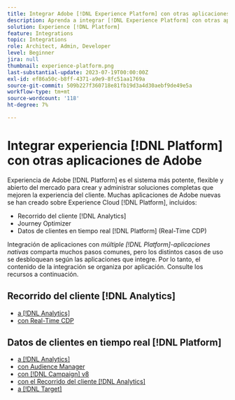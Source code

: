 ```yaml
---
title: Integrar Adobe [!DNL Experience Platform] con otras aplicaciones de Adobe
description: Aprenda a integrar [!DNL Experience Platform] con otras aplicaciones de Adobe.
solution: Experience [!DNL Platform]
feature: Integrations
topic: Integrations
role: Architect, Admin, Developer
level: Beginner
jira: null
thumbnail: experience-platform.png
last-substantial-update: 2023-07-19T00:00:00Z
exl-id: ef86a50c-b8ff-4371-a9e9-8fc51aa1769a
source-git-commit: 509b227f360718e81fb19d3a4d30aebf9de49e5a
workflow-type: tm+mt
source-wordcount: '118'
ht-degree: 7%

---
```


# Integrar experiencia [!DNL Platform] con otras aplicaciones de Adobe

Experiencia de Adobe [!DNL Platform] es el sistema más potente, flexible y abierto del mercado para crear y administrar soluciones completas que mejoren la experiencia del cliente. Muchas aplicaciones de Adobe nuevas se han creado sobre Experience Cloud [!DNL Platform], incluidos:

* Recorrido del cliente [!DNL Analytics]
* Journey Optimizer
* Datos de clientes en tiempo real [!DNL Platform] (Real-Time CDP)

Integración de aplicaciones con _múltiple [!DNL Platform]-aplicaciones nativas_ comparta muchos pasos comunes, pero los distintos casos de uso se desbloquean según las aplicaciones que integre. Por lo tanto, el contenido de la integración se organiza por aplicación. Consulte los recursos a continuación.


## Recorrido del cliente [!DNL Analytics]

* [a [!DNL Analytics]](../cja/customer-journey-analytics-analytics.md)
* [con Real-Time CDP](../cja/cja-rtcdp.md)

## Datos de clientes en tiempo real [!DNL Platform]

* [a [!DNL Analytics]](../rtcdp/rtcdp-analytics.md)
* [con Audience Manager](../rtcdp/rtcdp-aam.md)
* [con [!DNL Campaign] v8](../rtcdp/rtcdp-campaign.md)
* [con el Recorrido del cliente [!DNL Analytics]](../rtcdp/rtcdp-cja.md)
* [a [!DNL Target]](../rtcdp/rtcdp-target.md)
